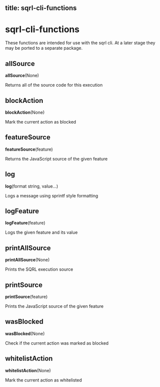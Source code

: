 title: sqrl-cli-functions
---

# sqrl-cli-functions

These functions are intended for use with the sqrl cli. At a later stage they may be ported to a separate package.

## allSource

**allSource**(None)

Returns all of the source code for this execution

## blockAction

**blockAction**(None)

Mark the current action as blocked

## featureSource

**featureSource**(feature)

Returns the JavaScript source of the given feature

## log

**log**(format string, value...)

Logs a message using sprintf style formatting

## logFeature

**logFeature**(feature)

Logs the given feature and its value

## printAllSource

**printAllSource**(None)

Prints the SQRL execution source

## printSource

**printSource**(feature)

Prints the JavaScript source of the given feature

## wasBlocked

**wasBlocked**(None)

Check if the current action was marked as blocked

## whitelistAction

**whitelistAction**(None)

Mark the current action as whitelisted

